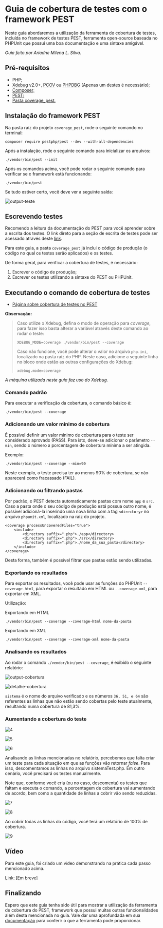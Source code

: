 # Guia de cobertura de testes com o framework PEST

Neste guia abordaremos a utilização da ferramenta de cobertura de testes, incluída no framework de testes PEST, ferramenta open-source baseada no PHPUnit que possui uma boa documentação e uma sintaxe amigável.

*Guia feito por Ariadne Milena L. Silva*.

## Pré-requisitos

- PHP;
- [Xdebug](https://xdebug.org/docs/install) v2.0+, [PCOV](https://github.com/krakjoe/pcov) ou [PHPDBG](https://www.php.net/manual/en/book.phpdbg.php) (Apenas um destes é necessário);
- [Composer;](https://getcomposer.org/download/)
- [PEST;](https://pestphp.com/)
- [Pasta coverage_pest.](https://github.com/ari-mluz/tutorial-coverage-pest-php/tree/main/coverage_pest)

## Instalação do framework PEST

Na pasta raiz do projeto `coverage_pest`, rode o seguinte comando no terminal:

```
composer require pestphp/pest --dev --with-all-dependencies
```

Após a instalação, rode o seguinte comando para inicializar os arquivos:

```
./vendor/bin/pest --init
```

Após os comandos acima, você pode rodar o seguinte comando para verificar se o framework está funcionando:
```
./vendor/bin/pest 
```

Se tudo estiver certo, você deve ver a seguinte saída:

![output-teste](https://user-images.githubusercontent.com/59169454/194711730-feb94d6b-e431-4151-8afb-6dfa37edd60b.png)

## Escrevendo testes

Recomendo a leitura da documentação do PEST para você aprender sobre a escrita dos testes. O link direto para a seção de escrita de testes pode ser acessado através deste [link](https://pestphp.com/docs/writing-tests).

Para este guia, a pasta `coverage_pest` já inclui o código de produção (o código no qual os testes serão aplicados) e os testes.

De forma geral, para verificar a cobertura de testes, é necessário:
 
1. Escrever o código de produção;
2. Escrever os testes utilizando a sintaxe do PEST ou PHPUnit.

## Executando o comando de cobertura de testes

- [Página sobre cobertura de testes no PEST](https://pestphp.com/docs/coverage)

**Observação:**

> Caso utilize o Xdebug, defina o modo de operação para _coverage_, para fazer isso basta alterar a variável através deste comando ao rodar o teste:
>
> ```
> XDEBUG_MODE=coverage ./vendor/bin/pest --coverage
> ```
> Caso não funcione, você pode alterar o valor no arquivo `php.ini`, localizado na pasta raiz do PHP. Neste caso, adicione a seguinte linha no bloco onde estão as outras configurações do Xdebug:
>
> ```
> xdebug.mode=coverage 
> ```
*A máquina utilizada neste guia faz uso do Xdebug.*

### Comando padrão

Para executar a verificação da cobertura, o comando básico é:

```
./vendor/bin/pest --coverage
```
### Adicionando um valor mínimo de cobertura

É possível definir um valor mínimo de cobertura para o teste ser considerado aprovado (PASS). Para isto, deve-se adicionar o parâmetro `--min`, sendo o número a porcentagem de cobertura mínima a ser atingida.

Exemplo:

```
./vendor/bin/pest --coverage --min=90
```

Neste exemplo, o teste precisa ter ao menos 90% de cobertura, se não aparecerá como fracassado (FAIL).

### Adicionando ou filtrando pastas

Por padrão, o PEST detecta automaticamente pastas com nome `app` e `src`. Caso a pasta onde o seu código de produção está possua outro nome, é possível adicioná-la inserindo uma nova linha com a tag `<directory>` no arquivo `phpunit.xml`, localizado na raiz do projeto. 

```
<coverage processUncoveredFiles="true">
	<include>
		<directory suffix=".php">./app</directory>
		<directory suffix=".php">./src</directory>
		<directory suffix=".php">./nome_da_sua_pasta</directory>
	</include>
</coverage>	
````

Desta forma, também é possível filtrar que pastas estão sendo utilizadas.

### Exportando os resultados

Para exportar os resultados, você pode usar as funções do PHPUnit `--coverage-html`, para exportar o resultado em HTML ou `--coverage-xml`, para exportar em XML.

Utilização:

Exportando em HTML

```
./vendor/bin/pest --coverage --coverage-html nome-da-pasta
```

Exportando em XML

```
./vendor/bin/pest --coverage --coverage-xml nome-da-pasta
```

### Analisando os resultados

Ao rodar o comando `./vendor/bin/pest --coverage`, é exibido o seguinte relatório:

![output-cobertura](https://user-images.githubusercontent.com/59169454/194711838-ed6fa767-462a-46cc-8689-40bcaf943775.png)

![detalhe-cobertura](https://user-images.githubusercontent.com/59169454/194711851-6bb8be54-0adb-41f3-9de5-a5e8a93d2dfa.png)

`sistema` é o nome do arquivo verificado e os números `36, 51, e 64` são referentes as linhas que não estão sendo cobertas pelo teste atualmente, resultando numa cobertura de 81,3%.

### Aumentando a cobertura do teste

![4](https://user-images.githubusercontent.com/59169454/194711858-046353d9-ce3d-4f94-b524-d9a173fa147a.png)

![5](https://user-images.githubusercontent.com/59169454/194711860-8aaab162-a394-47ed-9127-1b59df05a82d.png)

![6](https://user-images.githubusercontent.com/59169454/194711867-830a8af2-126b-42aa-893d-b11aaddd8305.png)

Analisando as linhas mencionadas no relatório, percebemos que falta criar um teste para cada situação em que as funções vão retornar _false_. Para isso, descomentamos as linhas no arquivo sistemaTest.php. Em outro cenário, você precisará os testes manualmente.

Note que, conforme você cria (ou no caso, descomenta) os testes que faltam e executa o comando, a porcentagem de cobertura vai aumentando de acordo, bem como a quantidade de linhas a cobrir vão sendo reduzidas.

![7](https://user-images.githubusercontent.com/59169454/194711942-e194c6d7-8e4b-4b63-8a15-24d700e98bd1.png)

![8](https://user-images.githubusercontent.com/59169454/194711947-740041b6-06a2-4c2a-abcf-47c7e8314938.png)

Ao cobrir todas as linhas do código, você terá um relatório de 100% de cobertura.  

![9](https://user-images.githubusercontent.com/59169454/194712095-85ce080e-ba45-43cd-8eb0-0b6d6b241784.png)

## Vídeo

Para este guia, foi criado um vídeo demonstrando na prática cada passo mencionado acima.

Link: [Em breve]

## Finalizando

Espero que este guia tenha sido útil para mostrar a utilização da ferramenta de cobertura do PEST, framework que possui muitas outras funcionalidades além desta mencionada no guia. Vale dar uma aprofundada em sua [documentação](https://pestphp.com/docs/) para conferir o que a ferramenta pode proporcionar.
